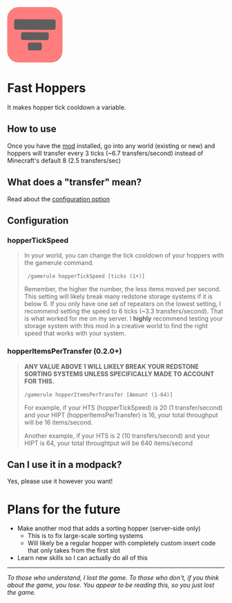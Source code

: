 <img src="https://github.com/BananaBaagel/Fast-Hoppers/blob/main/src/main/resources/assets/fast-hoppers/icon_rounded.png?raw=true" width=128 style="border-radius: 20%;">

# Fast Hoppers
It makes hopper tick cooldown a variable.

## How to use
Once you have the [mod](https://modrinth.com/mod/Zs79Mkhy) installed, go into any world (existing or new) and hoppers will transfer every 3 ticks (~6.7 transfers/second) instead of Minecraft's default 8 (2.5 transfers/sec)

## What does a "transfer" mean?
Read about the [configuration option](#hopperitemspertransfer-020)

## Configuration
### hopperTickSpeed
> In your world, you can change the tick cooldown of your hoppers with the gamerule command.
> ```
>  /gamerule hopperTickSpeed [ticks (1+)]
> ```
> Remember, the higher the number, the less items moved per second.
> This setting will likely break many redstone storage systems if it is below 6. If you only have one set of repeaters on the lowest setting, I recommend setting the speed to 6 ticks (~3.3 transfers/second). That is what worked for me on my server. I **highly** recommend testing your storage system with this mod in a creative world to find the right speed that works with your system.


### hopperItemsPerTransfer (0.2.0+)
> **ANY VALUE ABOVE 1 WILL LIKELY BREAK YOUR REDSTONE SORTING SYSTEMS UNLESS SPECIFICALLY MADE TO ACCOUNT FOR THIS.**
> ```
> /gamerule hopperItemsPerTransfer [Amount (1-64)]
> ```
> For example, if your HTS (hopperTickSpeed) is 20 (1 transfer/second) and your HIPT (hopperItemsPerTransfer) is 16, your total throughput will be 16 items/second.
>
> Another example, if your HTS is 2 (10 transfers/second) and your HIPT is 64, your total throughtput will be 640 items/second


## Can I use it in a modpack?
Yes, please use it however you want!


# Plans for the future
* Make another mod that adds a sorting hopper (server-side only)
  * This is to fix large-scale sorting systems
  * Will likely be a regular hopper with completely custom insert code that only takes from the first slot
* Learn new skills so I can actually do all of this

___
*To those who understand, I lost the game. To those who don't, if you think about the game, you lose. You appear to be reading this, so you just lost the game.*

